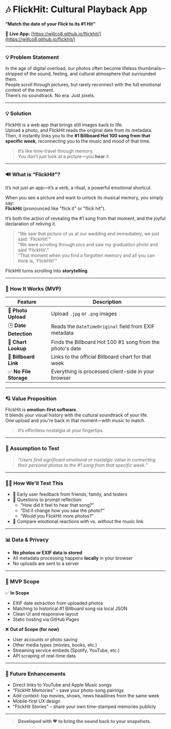 # 🎶 FlickHit: Cultural Playback App  
**“Match the date of your Flick to its #1 Hit”**

🔗 **Live App:** [https://willco8.github.io/flickhit/](https://willco8.github.io/flickhit/)

---

### 💡 Problem Statement  
In the age of digital overload, our photos often become lifeless thumbnails—stripped of the sound, feeling, and cultural atmosphere that surrounded them.  
People scroll through pictures, but rarely reconnect with the full emotional context of the moment.  
There’s no soundtrack. No era. Just pixels.

---

### 💡 Solution  
FlickHit is a web app that brings still images back to life.  
Upload a photo, and FlickHit reads the original date from its metadata.  
Then, it instantly links you to the **#1 Billboard Hot 100 song from that specific week**, reconnecting you to the music and mood of that time.

> It’s like time-travel through memory.  
> You don’t just look at a picture—you **hear** it.

---

### 🔊 What is “FlickHit”?  
It’s not just an app—it’s a verb, a ritual, a powerful emotional shortcut.

When you see a picture and want to unlock its musical memory, you simply say:  
**FlickHit** (pronounced like "flick it" or "flick hit").

It’s both the action of revealing the #1 song from that moment, and the joyful declaration of reliving it.

> “We saw that picture of us at our wedding and immediately, we just said: 'FlickHit!'”  
> “We were scrolling through pics and saw my graduation photo and said 'FlickHit'.”  
> “That moment when you find a forgotten memory and all you can think is, 'FlickHit!'”

FlickHit turns scrolling into **storytelling**.

---

### 🔧 How It Works (MVP)

| Feature               | Description |
|-----------------------|-------------|
| 📸 **Photo Upload**      | Upload `.jpg` or `.png` images |
| 🕒 **Date Detection**     | Reads the `DateTimeOriginal` field from EXIF metadata |
| 🎵 **Chart Lookup**       | Finds the Billboard Hot 100 #1 song from the photo's date |
| 🔗 **Billboard Link**     | Links to the official Billboard chart for that week |
| ✅ **No File Storage**    | Everything is processed client-side in your browser |

---

### 💘 Value Proposition  
FlickHit is **emotion-first software**.  
It blends your visual history with the cultural soundtrack of your life.  
One upload and you're back in that moment—with music to match.

> It’s effortless nostalgia at your fingertips.

---

### 🧪 Assumption to Test  
> *"Users find significant emotional or nostalgic value in connecting their personal photos to the #1 song from that specific week."*

---

### 🧑‍🔬 How We'll Test This

- 👥 Early user feedback from friends, family, and testers  
- 🎤 Questions to prompt reflection:  
  - “How did it feel to hear that song?”  
  - “Did it change how you saw the photo?”  
  - “Would you FlickHit more photos?”  
- 🤔 Compare emotional reactions *with* vs. *without* the music link

---

### 📊 Data & Privacy  
- **No photos or EXIF data is stored**  
- All metadata processing happens **locally** in your browser  
- No uploads are sent to a server

---

### 🧱 MVP Scope

✅ **In Scope**
- EXIF date extraction from uploaded photos  
- Matching to historical #1 Billboard song via local JSON  
- Clean UI and responsive layout  
- Static hosting via GitHub Pages

❌ **Out of Scope (for now)**
- User accounts or photo saving  
- Other media types (movies, books, etc.)  
- Streaming service embeds (Spotify, YouTube, etc.)  
- API scraping of real-time data

---

### 🚀 Future Enhancements
- Direct links to YouTube and Apple Music songs  
- “FlickHit Memories” – save your photo-song pairings  
- Add context: top movies, shows, news headlines from the same week  
- Mobile-first UX design  
- “FlickHit Stories” – share your own time-stamped memories publicly

---

> **Developed with ❤️ to bring the sound back to your snapshots.**
